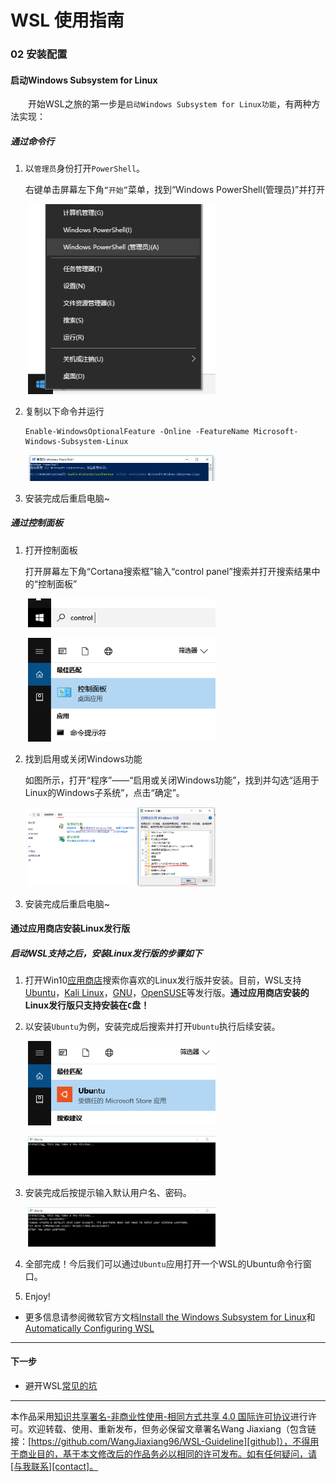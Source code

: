 # WSL 使用指南

### 02 安装配置













#### 启动Windows Subsystem for Linux

&emsp;&emsp;开始WSL之旅的第一步是`启动Windows Subsystem for Linux功能`，有两种方法实现：

##### 通过命令行

1. 以`管理员`身份打开`PowerShell`。

    右键单击屏幕左下角`“开始”`菜单，找到“Windows PowerShell(管理员)”并打开

&emsp;&emsp;<img width="300" src="../images/02-安装配置/open-powershell.png">

2. 复制以下命令并运行

       Enable-WindowsOptionalFeature -Online -FeatureName Microsoft-Windows-Subsystem-Linux


&emsp;&emsp;<img width="300" src="../images/02-安装配置/input-command.png">

3. 安装完成后重启电脑~

##### 通过控制面板

1. 打开控制面板

    打开屏幕左下角“Cortana搜索框”输入“control panel”搜索并打开搜索结果中的“控制面板”

&emsp;&emsp;<img width="300" src="../images/02-安装配置/control-panel.png">

&emsp;&emsp;<img width="300" src="../images/02-安装配置/search-result.png">

2. 找到启用或关闭Windows功能

    如图所示，打开“程序”——“启用或关闭Windows功能”，找到并勾选“适用于Linux的Windows子系统”，点击“确定”。

&emsp;&emsp;<img width="300" src="../images/02-安装配置/open-wsl.png">

3. 安装完成后重启电脑~

#### 通过应用商店安装Linux发行版

##### 启动WSL支持之后，安装Linux发行版的步骤如下

1. 打开Win10[应用商店][MSStore]搜索你喜欢的Linux发行版并安装。目前，WSL支持[Ubuntu][ubuntu-l]，[Kali Linux][kali-l]，[GNU][GNU-l]，[OpenSUSE][suse-l]等发行版。**通过应用商店安装的Linux发行版只支持安装在`C`盘！**

2. 以安装`Ubuntu`为例，安装完成后搜索并打开`Ubuntu`执行后续安装。

&emsp;&emsp;<img width="300" src="../images/02-安装配置/ubuntu-open.png">

&emsp;&emsp;<img width="300" src="../images/02-安装配置/ubuntu-install.png">

3. 安装完成后按提示输入默认用户名、密码。

&emsp;&emsp;<img width="300" src="../images/02-安装配置/ubuntu-finish.png">

4. 全部完成！今后我们可以通过`Ubuntu`应用打开一个WSL的Ubuntu命令行窗口。

5. Enjoy!


* 更多信息请参阅微软官方文档[Install the Windows Subsystem for Linux](https://docs.microsoft.com/en-us/windows/wsl/install-win10)和[Automatically Configuring WSL](https://blogs.msdn.microsoft.com/commandline/2018/02/07/automatically-configuring-wsl/)

---
#### 下一步

* 避开WSL[常见的坑](03-避免的坑.md)

[MSStore]:https://www.microsoft.com/zh-cn/store/apps/

[ubuntu-l]:https://www.microsoft.com/zh-cn/store/p/ubuntu/9nblggh4msv6

[kali-l]:https://www.microsoft.com/zh-cn/store/p/kali-linux/9pkr34tncv07

[suse-l]:https://www.microsoft.com/zh-cn/store/p/opensuse-leap-42/9njvjts82tjx

[GNU-l]:https://www.microsoft.com/zh-cn/store/p/debian-gnu-linux/9msvkqc78pk6

---
本作品采用[知识共享署名-非商业性使用-相同方式共享 4.0 国际许可协议][privacy]进行许可。欢迎转载、使用、重新发布，但务必保留文章署名Wang Jiaxiang（包含链接：[https://github.com/WangJiaxiang96/WSL-Guideline][github]），不得用于商业目的，基于本文修改后的作品务必以相同的许可发布。如有任何疑问，请[与我联系][contact]。 

[privacy]:https://creativecommons.org/licenses/by-nc-sa/4.0/
[github]:https://github.com/WangJiaxiang96/WSL-Guideline
[contact]:mailto:wangjiaxiang96@outlook.com